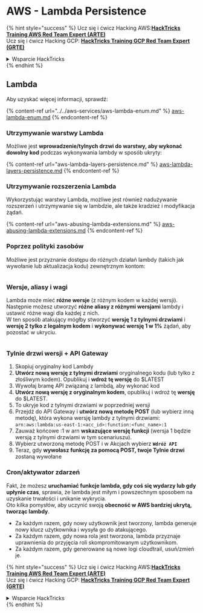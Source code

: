 # AWS - Lambda Persistence

{% hint style="success" %}
Ucz się i ćwicz Hacking AWS:<img src="../../../../.gitbook/assets/image (1) (1) (1) (1).png" alt="" data-size="line">[**HackTricks Training AWS Red Team Expert (ARTE)**](https://training.hacktricks.xyz/courses/arte)<img src="../../../../.gitbook/assets/image (1) (1) (1) (1).png" alt="" data-size="line">\
Ucz się i ćwicz Hacking GCP: <img src="../../../../.gitbook/assets/image (2) (1).png" alt="" data-size="line">[**HackTricks Training GCP Red Team Expert (GRTE)**<img src="../../../../.gitbook/assets/image (2) (1).png" alt="" data-size="line">](https://training.hacktricks.xyz/courses/grte)

<details>

<summary>Wsparcie HackTricks</summary>

* Sprawdź [**plany subskrypcyjne**](https://github.com/sponsors/carlospolop)!
* **Dołącz do** 💬 [**grupy Discord**](https://discord.gg/hRep4RUj7f) lub [**grupy telegram**](https://t.me/peass) lub **śledź** nas na **Twitterze** 🐦 [**@hacktricks\_live**](https://twitter.com/hacktricks_live)**.**
* **Podziel się sztuczkami hackingowymi, przesyłając PR-y do** [**HackTricks**](https://github.com/carlospolop/hacktricks) i [**HackTricks Cloud**](https://github.com/carlospolop/hacktricks-cloud) repozytoriów github.

</details>
{% endhint %}

## Lambda

Aby uzyskać więcej informacji, sprawdź:

{% content-ref url="../../aws-services/aws-lambda-enum.md" %}
[aws-lambda-enum.md](../../aws-services/aws-lambda-enum.md)
{% endcontent-ref %}

### Utrzymywanie warstwy Lambda

Możliwe jest **wprowadzenie/tylnych drzwi do warstwy, aby wykonać dowolny kod** podczas wykonywania lambdy w sposób ukryty:

{% content-ref url="aws-lambda-layers-persistence.md" %}
[aws-lambda-layers-persistence.md](aws-lambda-layers-persistence.md)
{% endcontent-ref %}

### Utrzymywanie rozszerzenia Lambda

Wykorzystując warstwy Lambda, możliwe jest również nadużywanie rozszerzeń i utrzymywanie się w lambdzie, ale także kradzież i modyfikacja żądań.

{% content-ref url="aws-abusing-lambda-extensions.md" %}
[aws-abusing-lambda-extensions.md](aws-abusing-lambda-extensions.md)
{% endcontent-ref %}

### Poprzez polityki zasobów

Możliwe jest przyznanie dostępu do różnych działań lambdy (takich jak wywołanie lub aktualizacja kodu) zewnętrznym kontom:

<figure><img src="../../../../.gitbook/assets/image (255).png" alt=""><figcaption></figcaption></figure>

### Wersje, aliasy i wagi

Lambda może mieć **różne wersje** (z różnym kodem w każdej wersji).\
Następnie możesz utworzyć **różne aliasy z różnymi wersjami** lambdy i ustawić różne wagi dla każdej z nich.\
W ten sposób atakujący mógłby stworzyć **wersję 1 z tylnymi drzwiami** i **wersję 2 tylko z legalnym kodem** i **wykonywać wersję 1 w 1%** żądań, aby pozostać w ukryciu.

<figure><img src="../../../../.gitbook/assets/image (120).png" alt=""><figcaption></figcaption></figure>

### Tylnie drzwi wersji + API Gateway

1. Skopiuj oryginalny kod Lambdy
2. **Utwórz nową wersję z tylnymi drzwiami** oryginalnego kodu (lub tylko z złośliwym kodem). Opublikuj i **wdroż tę wersję** do $LATEST
1. Wywołaj bramę API związaną z lambdą, aby wykonać kod
3. **Utwórz nową wersję z oryginalnym kodem**, opublikuj i wdroż tę **wersję** do $LATEST.
1. To ukryje kod z tylnymi drzwiami w poprzedniej wersji
4. Przejdź do API Gateway i **utwórz nową metodę POST** (lub wybierz inną metodę), która wykona wersję lambdy z tylnymi drzwiami: `arn:aws:lambda:us-east-1:<acc_id>:function:<func_name>:1`
1. Zauważ końcowe :1 w arn **wskazujące wersję funkcji** (wersja 1 będzie wersją z tylnymi drzwiami w tym scenariuszu).
5. Wybierz utworzoną metodę POST i w Akcjach wybierz **`Wdróż API`**
6. Teraz, gdy **wywołasz funkcję za pomocą POST, twoje Tylnie drzwi** zostaną wywołane

### Cron/aktywator zdarzeń

Fakt, że możesz **uruchamiać funkcje lambda, gdy coś się wydarzy lub gdy upłynie czas**, sprawia, że lambda jest miłym i powszechnym sposobem na uzyskanie trwałości i unikanie wykrycia.\
Oto kilka pomysłów, aby uczynić swoją **obecność w AWS bardziej ukrytą, tworząc lambdy**.

* Za każdym razem, gdy nowy użytkownik jest tworzony, lambda generuje nowy klucz użytkownika i wysyła go do atakującego.
* Za każdym razem, gdy nowa rola jest tworzona, lambda przyznaje uprawnienia do przyjęcia roli skompromitowanym użytkownikom.
* Za każdym razem, gdy generowane są nowe logi cloudtrail, usuń/zmień je.

{% hint style="success" %}
Ucz się i ćwicz Hacking AWS:<img src="../../../../.gitbook/assets/image (1) (1) (1) (1).png" alt="" data-size="line">[**HackTricks Training AWS Red Team Expert (ARTE)**](https://training.hacktricks.xyz/courses/arte)<img src="../../../../.gitbook/assets/image (1) (1) (1) (1).png" alt="" data-size="line">\
Ucz się i ćwicz Hacking GCP: <img src="../../../../.gitbook/assets/image (2) (1).png" alt="" data-size="line">[**HackTricks Training GCP Red Team Expert (GRTE)**<img src="../../../../.gitbook/assets/image (2) (1).png" alt="" data-size="line">](https://training.hacktricks.xyz/courses/grte)

<details>

<summary>Wsparcie HackTricks</summary>

* Sprawdź [**plany subskrypcyjne**](https://github.com/sponsors/carlospolop)!
* **Dołącz do** 💬 [**grupy Discord**](https://discord.gg/hRep4RUj7f) lub [**grupy telegram**](https://t.me/peass) lub **śledź** nas na **Twitterze** 🐦 [**@hacktricks\_live**](https://twitter.com/hacktricks_live)**.**
* **Podziel się sztuczkami hackingowymi, przesyłając PR-y do** [**HackTricks**](https://github.com/carlospolop/hacktricks) i [**HackTricks Cloud**](https://github.com/carlospolop/hacktricks-cloud) repozytoriów github.

</details>
{% endhint %}

